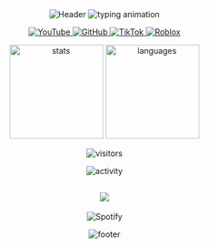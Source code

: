 <div align="center">

<img src="https://capsule-render.vercel.app/api?type=waving&color=00A2FF&height=200&section=header&text=ArchIsDead&fontSize=60&fontColor=FFFFFF&animation=fadeIn&fontAlignY=30&desc=Developer%20of%20RE-Hub&descAlignY=50" alt="Header" />

<!-- ANIMATED TYPING EFFECT -->
<img src="https://readme-typing-svg.demolab.com?font=Roboto+Mono&weight=600&size=26&duration=4000&pause=1000&color=00A2FF&center=true&vCenter=true&width=500&lines=Roblox+Scripter;RE-Hub+Developer;Scripting-Newbie;Sahabat+Productions+Tester" alt="typing animation"/>

<!-- SOCIAL BADGES WITH BUILT-IN HOVER EFFECTS -->
<p align="center">
  <a href="https://youtube.com/archthehonoredone" target="_blank">
    <img alt="YouTube" src="https://custom-icon-badges.demolab.com/badge/-YouTube-FF0000?logo=youtube&logoColor=white"/>
  </a>
  <a href="https://github.com/ArchIsDead" target="_blank">
    <img alt="GitHub" src="https://custom-icon-badges.demolab.com/badge/-GitHub-100000?logo=github&logoColor=white"/>
  </a>
  <a href="https://tiktok.com/@archtheslut" target="_blank">
    <img alt="TikTok" src="https://custom-icon-badges.demolab.com/badge/-TikTok-000000?logo=tiktok&logoColor=white"/>
  </a>
  <a href="https://roblox.com/users/3532024703/profile" target="_blank">
    <img alt="Roblox" src="https://custom-icon-badges.demolab.com/badge/-Roblox-00A2FF?logo=roblox&logoColor=white"/>
  </a>
</p>

<!-- STATS CARDS WITH 3D EFFECT -->
<p align="center">
  <img height="165" src="https://github-readme-stats.vercel.app/api?username=ArchIsDead&show_icons=true&theme=dark&hide_border=true&count_private=true&include_all_commits=true&bg_color=0d1117&title_color=00A2FF&text_color=ffffff&icon_color=00a2ff&border_radius=15" alt="stats"/>
  <img height="165" src="https://github-readme-stats.vercel.app/api/top-langs/?username=ArchIsDead&layout=compact&theme=dark&hide_border=true&langs_count=6&hide=html,css,scss&bg_color=0d1117&title_color=00A2FF&text_color=ffffff&border_radius=15" alt="languages"/>
</p>

<!-- VISITOR COUNTER -->
<p align="center">
  <img src="https://komarev.com/ghpvc/?username=ArchIsDead&color=00A2FF&style=flat" alt="visitors"/> 
</p>

<!-- DAILY CODING ACTIVITY -->
<p align="center">
  <img src="https://github-readme-activity-graph.vercel.app/graph?username=ArchIsDead&theme=react-dark&bg_color=0d1117&color=00A2FF&line=00a2ff&point=00f7ff" alt="activity"/>
</p>

<!-- SPOTIFY NOW PLAYING -->
<h2 align="center"> 
  <img src="https://img.shields.io/badge/-🎧_Now_Playing-00A2FF?style=for-the-badge&logoWidth=30"/>
</h2>
<p align="center">
  <img src="https://spotify-recently-played-readme.vercel.app/api?user=31acdgenrsw2sn5mtmof5unvnjsy&count=1&width=400" alt="Spotify"/>
</p>

<!-- FOOTER WAVE -->
<img src="https://capsule-render.vercel.app/api?type=waving&color=00A2FF&height=100&section=footer" alt="footer"/>

</div>
